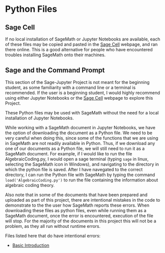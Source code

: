 # Python Files

## Sage Cell

If no local installation of SageMath or Jupyter Notebooks are available, each of these files may be copied and pasted in the 
[Sage Cell](https://sagecell.sagemath.org/) webpage, and ran there online.  This is a good alternative for people who have encountered troubles installing SageMath 
onto their machines.  

## Sage and the Command Prompt

This section of the Sage-Jupyter Project is not meant for the beginning student, as some familiarity with a command line or a terminal is recommended. 
If the user is a beginning student, I would highly recommend using either Jupyter Notebooks or the [Sage Cell](https://sagecell.sagemath.org/) webpage to explore 
this Project.

These Python files may be used with SageMath without the need for a local installation of Jupyter Notebooks.

While working with a SageMath document in Jupyter Notebooks, we have the option of downloading the document as a Python file.  We need to be very careful when 
doing this, since some of the functions that we are using in SageMath are not readily available in Python.  Thus, if we download any one of our documents 
as a Python file, we will still need to run it as a SageMath document.  For example, if I would like to run the file AlgebraicCoding.py, I would open a sage
terminal (typing `sage` in linux, selecting the SageMath icon in Windows), and navigating to the directory in which the python file is saved.  After I have
navegated to the correct directory, I can run the Python file with SageMath by typing the command `load('AlgebraicCoding.py')` to run the file containing the 
information about algebraic coding theory.

Also note that in some of the documents that have been prepared and uploaded as part of this project, there are intentional mistakes in the code to 
demonstrate to the the user how SageMath reports these errors.  When downloading these files as python files, even while running them as a SageMath document,
once the error is encountered, execution of the file will stop.  For the majority of the documents in this project this will not be a problem, as they all
run without runtime errors.  

Files listed here that do have intentional errors:

* [Basic Introduction](Introduction/basic-introduction.py)

